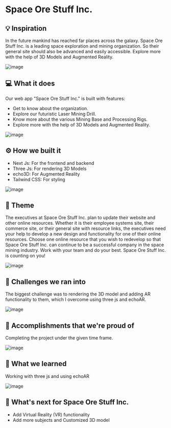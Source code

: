 # Space Ore Stuff Inc.

## 💡 Inspiration

In the future mankind has reached far places across the galaxy. Space Ore Stuff Inc. is a leading space exploration and mining organization. So their general site should also be advanced and easily accessible. Explore more with the help of 3D Models and Augmented Reality.

![image](https://user-images.githubusercontent.com/64153988/192069005-aa13a4ca-369a-4a0b-b422-bdd9715a937f.png)

## 💻 What it does

Our web app "Space Ore Stuff Inc." is built with features:

- Get to know about the organization.
- Explore our futuristic Laser Mining Drill.
- Know more about the various Mining Base and Processing Rigs.
- Explore more with the help of 3D Models and Augmented Reality.

![image](https://user-images.githubusercontent.com/64153988/192069005-aa13a4ca-369a-4a0b-b422-bdd9715a937f.png)

## ⚙️ How we built it

- Next Js: For the frontend and backend
- Three Js: For rendering 3D Models
- echo3D: For Augmented Reality
- Tailwind CSS: For styling

![image](https://user-images.githubusercontent.com/64153988/192069005-aa13a4ca-369a-4a0b-b422-bdd9715a937f.png)

## 🌌 Theme

The executives at Space Ore Stuff Inc. plan to update their website and other online resources. Whether it is their employee systems site, their commerce site, or their general site with resource links, the executives need your help to develop a new design and functionality for one of their online resources. Choose one online resource that you wish to redevelop so that Space Ore Stuff Inc. can continue to be a successful company in the space mining industry. Work with your team and do your best. Space Ore Stuff Inc. is counting on you!

![image](https://user-images.githubusercontent.com/64153988/192069005-aa13a4ca-369a-4a0b-b422-bdd9715a937f.png)

## 🧠 Challenges we ran into

The biggest challenge was to rendering the 3D model and adding AR functionality to them, which I overcome using three js and echoAR.

![image](https://user-images.githubusercontent.com/64153988/192069005-aa13a4ca-369a-4a0b-b422-bdd9715a937f.png)

## 🏅 Accomplishments that we're proud of

Completing the project under the given time frame.

![image](https://user-images.githubusercontent.com/64153988/192069005-aa13a4ca-369a-4a0b-b422-bdd9715a937f.png)

## 📖 What we learned

Working with three js and using echoAR

![image](https://user-images.githubusercontent.com/64153988/192069005-aa13a4ca-369a-4a0b-b422-bdd9715a937f.png)

## 🚀 What's next for Space Ore Stuff Inc.

- Add Virtual Reality (VR) functionality
- Add more subjects and Customized 3D model
